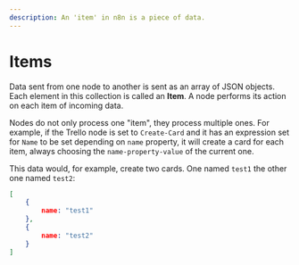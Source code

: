 ```yaml
---
description: An 'item' in n8n is a piece of data.
---
```


# Items

Data sent from one node to another is sent as an array of JSON objects. Each element in this collection is called an **Item**. A node performs its action on each item of incoming data.

Nodes do not only process one "item", they process multiple ones.
For example, if the Trello node is set to `Create-Card` and it has an expression set for `Name` to be set depending on `name` property, it will create a card for each item, always choosing the `name-property-value` of the current one.

This data would, for example, create two cards. One named `test1` the other one named `test2`:

```json
[
	{
		name: "test1"
	},
	{
		name: "test2"
	}
]
```
